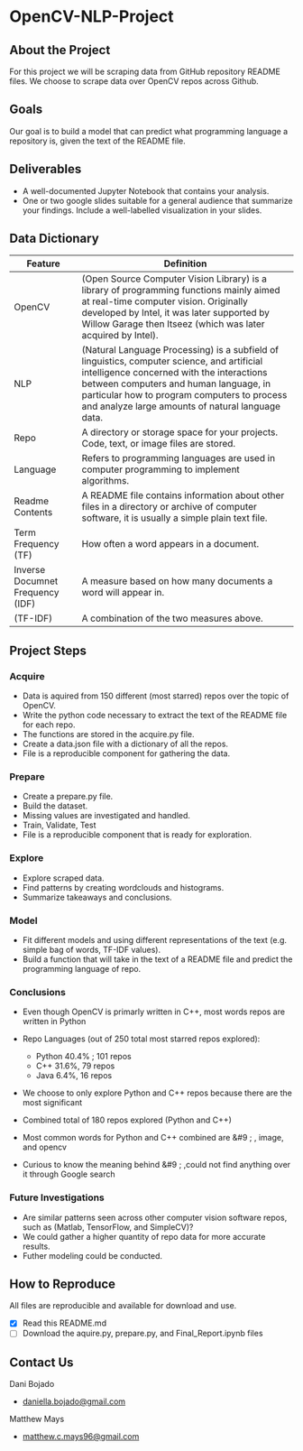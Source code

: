 # OpenCV-NLP-Project

## About the Project
For this project we will be scraping data from GitHub repository README files. We choose to scrape data over OpenCV repos across Github. 

## Goals
Our goal is to build a model that can predict what programming language a repository is, given the text of the README file.


## Deliverables
- A well-documented Jupyter Notebook that contains your analysis.
- One or two google slides suitable for a general audience that summarize your findings. Include a well-labelled visualization in your slides.


## Data Dictionary
| Feature | Definition |
|---------------------------|--------------------------------------------------|
| OpenCV            | (Open Source Computer Vision Library) is a library of programming functions mainly aimed at real-time computer vision. Originally developed by Intel, it was later supported by Willow Garage then Itseez (which was later acquired by Intel).|  
| NLP               | (Natural Language Processing) is a subfield of linguistics, computer science, and artificial intelligence concerned with the interactions between computers and human language, in particular how to program computers to process and analyze large amounts of natural language data. |  
| Repo              | A directory or storage space for your projects. Code, text, or image files are stored. |  
| Language          | Refers to programming languages are used in computer programming to implement algorithms. |
| Readme Contents   | A README file contains information about other files in a directory or archive of computer software, it is usually a simple plain text file. |
| Term Frequency (TF)   | How often a word appears in a document. |  
| Inverse Documnet Frequency (IDF)   | A measure based on how many documents a word will appear in. |  
| (TF-IDF)   | A combination of the two measures above. |  


## Project Steps
### Acquire
- Data is aquired from 150 different (most starred) repos over the topic of OpenCV.
- Write the python code necessary to extract the text of the README file for each repo. 
- The functions are stored in the acquire.py file.
- Create a data.json file with a dictionary of all the repos.
- File is a reproducible component for gathering the data.

### Prepare
- Create a prepare.py file. 
- Build the dataset.
- Missing values are investigated and handled.
- Train, Validate, Test
- File is a reproducible component that is ready for exploration.

### Explore
- Explore scraped data.
- Find patterns by creating wordclouds and histograms.
- Summarize takeaways and conclusions.   

### Model
- Fit different models and using different representations of the text (e.g. simple bag of words, TF-IDF values).
- Build a function that will take in the text of a README file and predict the programming language of repo.

### Conclusions
- Even though OpenCV is primarly written in C++, most words repos are written in Python  

- Repo Languages (out of 250 total most starred repos explored):  
    - Python 40.4% ; 101 repos
    - C++ 31.6%, 79 repos
    - Java 6.4%, 16 repos
    
- We choose to only explore Python and C++ repos because there are the most significant
- Combined total of 180 repos explored (Python and C++)
- Most common words for Python and C++ combined are  &#9 ; , image, and opencv
- Curious to know the meaning behind  &#9 ; ,could not find anything over it through Google search

### Future Investigations
- Are similar patterns seen across other computer vision software repos, such as (Matlab, TensorFlow, and SimpleCV)?
- We could gather a higher quantity of repo data for more accurate results. 
- Futher modeling could be conducted.

## How to Reproduce
All files are reproducible and available for download and use.
- [x] Read this README.md
- [ ] Download the aquire.py, prepare.py, and Final_Report.ipynb files

## Contact Us 
Dani Bojado
- daniella.bojado@gmail.com 

Matthew Mays
- matthew.c.mays96@gmail.com
